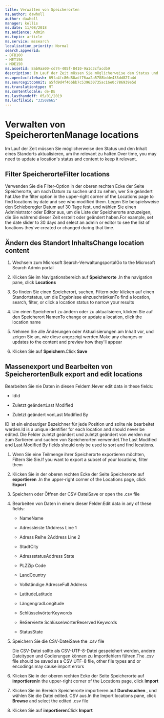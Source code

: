 ```yaml
---
title: Verwalten von Speicherorten
ms.author: dawholl
author: dawholl
manager: kellis
ms.date: 11/08/2018
ms.audience: Admin
ms.topic: article
ms.service: mssearch
localization_priority: Normal
search.appverid:
- BFB160
- MET150
- MOE150
ms.assetid: 8ab9aa00-cd74-405f-8410-9a1c3cfacdb9
description: Im Lauf der Zeit müssen Sie möglicherweise den Status und den Inhalt eines Standorts aktualisieren, um ihn relevant zu halten.
ms.openlocfilehash: 69fa4fc86d80adf76aa2a5788bdde433dd827a4d
ms.sourcegitcommit: a5fd9d4f46bbb7c539630735ac16e0c786939e5d
ms.translationtype: MT
ms.contentlocale: de-DE
ms.lasthandoff: 05/01/2019
ms.locfileid: "33508665"
---
```

# <a name="manage-locations"></a><span data-ttu-id="0fd43-103">Verwalten von Speicherorten</span><span class="sxs-lookup"><span data-stu-id="0fd43-103">Manage locations</span></span>

<span data-ttu-id="0fd43-104">Im Lauf der Zeit müssen Sie möglicherweise den Status und den Inhalt eines Standorts aktualisieren, um ihn relevant zu halten.</span><span class="sxs-lookup"><span data-stu-id="0fd43-104">Over time, you may need to update a location's status and content to keep it relevant.</span></span> 
  
## <a name="filter-locations"></a><span data-ttu-id="0fd43-105">Filter Speicherorte</span><span class="sxs-lookup"><span data-stu-id="0fd43-105">Filter locations</span></span>

<span data-ttu-id="0fd43-106">Verwenden Sie die Filter-Option in der oberen rechten Ecke der Seite Speicherorte, um nach Datum zu suchen und zu sehen, wer Sie geändert hat.</span><span class="sxs-lookup"><span data-stu-id="0fd43-106">Use the filter option in the upper-right corner of the Locations page to find locations by date and see who modified them.</span></span> <span data-ttu-id="0fd43-107">Legen Sie beispielsweise den Schieberegler Datum auf 30 Tage fest, und wählen Sie einen Administrator oder Editor aus, um die Liste der Speicherorte anzuzeigen, die Sie während dieser Zeit erstellt oder geändert haben.</span><span class="sxs-lookup"><span data-stu-id="0fd43-107">For example, set the date slider to 30 days and select an admin or editor to see the list of locations they've created or changed during that time.</span></span>
  
## <a name="change-location-content"></a><span data-ttu-id="0fd43-108">Ändern des Standort Inhalts</span><span class="sxs-lookup"><span data-stu-id="0fd43-108">Change location content</span></span>

1. <span data-ttu-id="0fd43-109">Wechseln zum Microsoft Search-Verwaltungsportal</span><span class="sxs-lookup"><span data-stu-id="0fd43-109">Go to the Microsoft Search Admin portal</span></span>
    
2. <span data-ttu-id="0fd43-110">Klicken Sie im Navigationsbereich auf **Speicherorte** .</span><span class="sxs-lookup"><span data-stu-id="0fd43-110">In the navigation pane, click **Locations**</span></span>
    
3. <span data-ttu-id="0fd43-111">So finden Sie einen Speicherort, suchen, Filtern oder klicken auf einen Standortstatus, um die Ergebnisse einzuschränken</span><span class="sxs-lookup"><span data-stu-id="0fd43-111">To find a location, search, filter, or click a location status to narrow your results</span></span>
    
4. <span data-ttu-id="0fd43-112">Um einen Speicherort zu ändern oder zu aktualisieren, klicken Sie auf den Speicherort Namen</span><span class="sxs-lookup"><span data-stu-id="0fd43-112">To change or update a location, click the location name</span></span>
    
5. <span data-ttu-id="0fd43-113">Nehmen Sie alle Änderungen oder Aktualisierungen am Inhalt vor, und zeigen Sie an, wie diese angezeigt werden.</span><span class="sxs-lookup"><span data-stu-id="0fd43-113">Make any changes or updates to the content and preview how they'll appear</span></span> 
    
6. <span data-ttu-id="0fd43-114">Klicken Sie auf **Speichern**.</span><span class="sxs-lookup"><span data-stu-id="0fd43-114">Click **Save**</span></span>
    
## <a name="bulk-export-and-edit-locations"></a><span data-ttu-id="0fd43-115">Massenexport und Bearbeiten von Speicherorten</span><span class="sxs-lookup"><span data-stu-id="0fd43-115">Bulk export and edit locations</span></span>

<span data-ttu-id="0fd43-116">Bearbeiten Sie nie Daten in diesen Feldern:</span><span class="sxs-lookup"><span data-stu-id="0fd43-116">Never edit data in these fields:</span></span>
  
- <span data-ttu-id="0fd43-117">Id</span><span class="sxs-lookup"><span data-stu-id="0fd43-117">Id</span></span>
    
- <span data-ttu-id="0fd43-118">Zuletzt geändert</span><span class="sxs-lookup"><span data-stu-id="0fd43-118">Last Modified</span></span>
    
- <span data-ttu-id="0fd43-119">Zuletzt geändert von</span><span class="sxs-lookup"><span data-stu-id="0fd43-119">Last Modified By</span></span>
    
<span data-ttu-id="0fd43-120">ID ist ein eindeutiger Bezeichner für jede Position und sollte nie bearbeitet werden.</span><span class="sxs-lookup"><span data-stu-id="0fd43-120">Id is a unique identifier for each location and should never be edited.</span></span> <span data-ttu-id="0fd43-121">Die Felder zuletzt geändert und zuletzt geändert von werden nur zum Sortieren und suchen von Speicherorten verwendet.</span><span class="sxs-lookup"><span data-stu-id="0fd43-121">The Last Modified and Last Modified By fields should only be used to sort and find locations.</span></span>
  
1. <span data-ttu-id="0fd43-122">Wenn Sie eine Teilmenge ihrer Speicherorte exportieren möchten, Filtern Sie Sie.</span><span class="sxs-lookup"><span data-stu-id="0fd43-122">If you want to export a subset of your locations, filter them</span></span>
    
2. <span data-ttu-id="0fd43-123">Klicken Sie in der oberen rechten Ecke der Seite Speicherorte auf **exportieren** .</span><span class="sxs-lookup"><span data-stu-id="0fd43-123">In the upper-right corner of the Locations page, click **Export**</span></span>
    
3. <span data-ttu-id="0fd43-124">Speichern oder Öffnen der CSV-Datei</span><span class="sxs-lookup"><span data-stu-id="0fd43-124">Save or open the .csv file</span></span>
    
4. <span data-ttu-id="0fd43-125">Bearbeiten von Daten in einem dieser Felder:</span><span class="sxs-lookup"><span data-stu-id="0fd43-125">Edit data in any of these fields:</span></span>
    
   - <span data-ttu-id="0fd43-126">Name</span><span class="sxs-lookup"><span data-stu-id="0fd43-126">Name</span></span>
    
   - <span data-ttu-id="0fd43-127">Adressleiste 1</span><span class="sxs-lookup"><span data-stu-id="0fd43-127">Address Line 1</span></span>
    
   - <span data-ttu-id="0fd43-128">Adress Reihe 2</span><span class="sxs-lookup"><span data-stu-id="0fd43-128">Address Line 2</span></span>
    
   - <span data-ttu-id="0fd43-129">Stadt</span><span class="sxs-lookup"><span data-stu-id="0fd43-129">City</span></span>
    
   - <span data-ttu-id="0fd43-130">Adressstatus</span><span class="sxs-lookup"><span data-stu-id="0fd43-130">Address State</span></span>
    
   - <span data-ttu-id="0fd43-131">PLZ</span><span class="sxs-lookup"><span data-stu-id="0fd43-131">Zip Code</span></span>
    
   - <span data-ttu-id="0fd43-132">Land</span><span class="sxs-lookup"><span data-stu-id="0fd43-132">Country</span></span>
    
   - <span data-ttu-id="0fd43-133">Vollständige Adresse</span><span class="sxs-lookup"><span data-stu-id="0fd43-133">Full Address</span></span>
    
   - <span data-ttu-id="0fd43-134">Latitude</span><span class="sxs-lookup"><span data-stu-id="0fd43-134">Latitude</span></span>
    
   - <span data-ttu-id="0fd43-135">Längengrad</span><span class="sxs-lookup"><span data-stu-id="0fd43-135">Longitude</span></span>
    
   - <span data-ttu-id="0fd43-136">Schlüsselwörter</span><span class="sxs-lookup"><span data-stu-id="0fd43-136">Keywords</span></span>
    
   - <span data-ttu-id="0fd43-137">ReServierte Schlüsselwörter</span><span class="sxs-lookup"><span data-stu-id="0fd43-137">Reserved Keywords</span></span>
    
   - <span data-ttu-id="0fd43-138">Status</span><span class="sxs-lookup"><span data-stu-id="0fd43-138">State</span></span>
    
5. <span data-ttu-id="0fd43-139">Speichern Sie die CSV-Datei</span><span class="sxs-lookup"><span data-stu-id="0fd43-139">Save the .csv file</span></span>

    <span data-ttu-id="0fd43-140">Die CSV-Datei sollte als CSV-UTF-8-Datei gespeichert werden, andere Dateitypen und Codierungen können zu Importfehlern führen.</span><span class="sxs-lookup"><span data-stu-id="0fd43-140">The .csv file should be saved as a CSV UTF-8 file, other file types and or encodings may cause import errors</span></span>
    
6. <span data-ttu-id="0fd43-141">Klicken Sie in der oberen rechten Ecke der Seite Speicherorte auf **importieren**</span><span class="sxs-lookup"><span data-stu-id="0fd43-141">In the upper-right corner of the Locations page, click **Import**</span></span>
    
7. <span data-ttu-id="0fd43-142">Klicken Sie im Bereich Speicherorte importieren auf **Durchsuchen** , und wählen Sie die Datei edited. CSV aus.</span><span class="sxs-lookup"><span data-stu-id="0fd43-142">In the Import locations pane, click **Browse** and select the edited .csv file</span></span> 
    
8. <span data-ttu-id="0fd43-143">Klicken Sie auf **importieren**</span><span class="sxs-lookup"><span data-stu-id="0fd43-143">Click **Import**</span></span>

  

